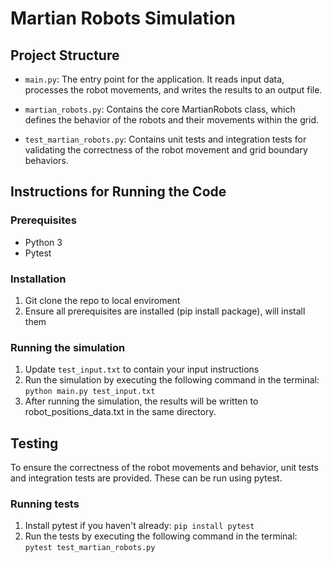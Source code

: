 # Martian Robots Simulation

## Project Structure
- ```main.py```: The entry point for the application. It reads input data, processes the robot movements, and writes the results to an output file.

- ```martian_robots.py```: Contains the core MartianRobots class, which defines the behavior of the robots and their movements within the grid.

- ```test_martian_robots.py```: Contains unit tests and integration tests for validating the correctness of the robot movement and grid boundary behaviors.


## Instructions for Running the Code

### Prerequisites
- Python 3
- Pytest

### Installation
1. Git clone the repo to local enviroment
2. Ensure all prerequisites are installed (pip install package), will install them

### Running the simulation
1. Update ```test_input.txt``` to contain your input instructions
2. Run the simulation by executing the following command in the terminal:
``` python main.py test_input.txt ```
3. After running the simulation, the results will be written to robot_positions_data.txt in the same directory.


## Testing 
To ensure the correctness of the robot movements and behavior, unit tests and integration tests are provided. These can be run using pytest.

### Running tests
1. Install pytest if you haven't already:
``` pip install pytest ```
2. Run the tests by executing the following command in the terminal:
``` pytest test_martian_robots.py ```
